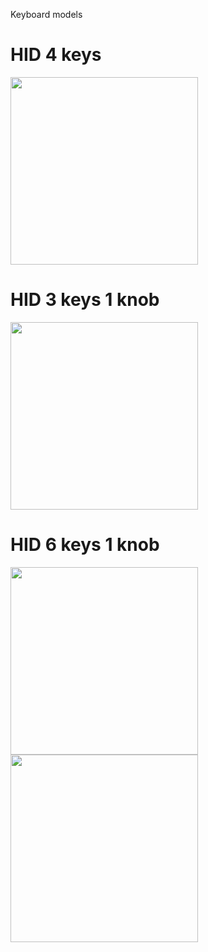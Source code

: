Keyboard models

# HID 4 keys

<img align="center" src = "hid tester 4 keys/P1150273.JPG" style="width:300px" >

# HID 3 keys 1 knob

<img align="center" src = "hid 3 key 1 knob/P1150267.JPG" style="width:300px" >

# HID 6 keys 1 knob

<img align="center" src = "6 key 1 knob/P1150263.JPG" style="width:300px" >
<img align="center" src = "6 key 1 knob/P1150281.JPG" style="width:300px" >
